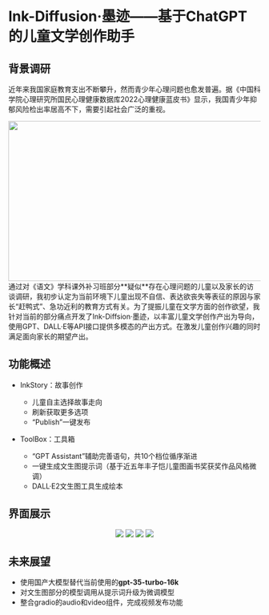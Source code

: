 # Ink-Diffusion·墨迹——基于ChatGPT的儿童文学创作助手

## 背景调研

近年来我国家庭教育支出不断攀升，然而青少年心理问题也愈发普遍。据《中国科学院心理研究所国民心理健康数据库2022心理健康蓝皮书》显示，我国青少年抑郁风险检出率居高不下，需要引起社会广泛的重视。
<div align="center">
<img src="https://s2.loli.net/2023/09/08/5wdMHfhTVAQlqPy.png" width="728" height="320" />
</div>
通过对《语文》学科课外补习班部分**疑似**存在心理问题的儿童以及家长的访谈调研，我初步认定为当前环境下儿童出现不自信、表达欲丧失等表征的原因与家长“赶鸭式”、急功近利的教育方式有关。为了提振儿童在文学方面的创作欲望，我针对当前的部分痛点开发了Ink-Diffsion·墨迹，以丰富儿童文学创作产出为导向，使用GPT、DALL·E等API接口提供多模态的产出方式。在激发儿童创作兴趣的同时满足面向家长的期望产出。

## 功能概述

* InkStory：故事创作
  * 儿童自主选择故事走向
  * 刷新获取更多选项
  * “Publish”一键发布

* ToolBox：工具箱
  * “GPT Assistant”辅助完善语句，共10个档位循序渐进
  * 一键生成文生图提示词（基于近五年丰子恺儿童图画书奖获奖作品风格微调）
  * DALL·E2文生图工具生成绘本

## 界面展示

<div align="center">
<img src="https://s2.loli.net/2023/09/08/P2vLN8I5EtoeUcw.png" />
<img src="https://s2.loli.net/2023/09/08/cPjfeGuAQSOEt3x.png" />
<img src="https://s2.loli.net/2023/09/08/kqfenGK4T9LcZy6.png" />
<img src="https://s2.loli.net/2023/09/08/PzFwHxkieLmolh6.png" />
</div>

## 未来展望

* 使用国产大模型替代当前使用的**gpt-35-turbo-16k**
* 对文生图部分的模型调用从提示词升级为微调模型
* 整合gradio的audio和video组件，完成视频发布功能
